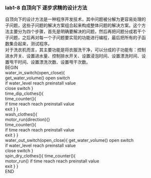 ### lab1-8 自顶向下 逐步求精的设计方法  
自顶向下的设计方法是一种程序开发技术，其中问题被分解为更容易处理的  
子问题，这些子问题的解决方案组合起来构成整体问题的解决方案。这个方  
法主要分为四个步骤，首先是明确要解决的问题，然后再把问题分成若干个  
子问题，之后再对每一个子问题要实现的功能进行编程，最后把所有的子函  
数集合起来，测试程序。  
对于洗衣机而言，其主要功能是将衣服洗干净，可以分成的子功能有：控制  
进水开关、设置进水量、控制排水开关、设置浸泡时间、设置漂洗时间、设  
置甩干时间、设置漂洗次数、设置甩干次数。  
BEGIN  
water_in_switch(open_close){  
get_water_volume() open switch  
if water_level reach preinstall value  
close switch }  
time_dip_clothes(){  
time_counter(){  
if time reach reach preinstall value  
exit } }  
wash_clothes(){  
motor_run(direction){}  
time_counter(){  
if time reach reach preinstall value  
exit } }  
water_out_switch(open_close){ get_water_volume() open switch  
if water_level reach preinstall value  
close switch }  
spin_dry_clothes(){ time_counter(){  
motor_run() if time reach reach preinstall value  
exit } }  
END
